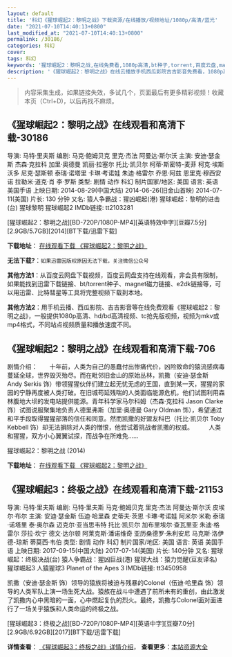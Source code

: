 ```yaml
---
layout: default
title: '科幻《猩球崛起2：黎明之战》下载资源/在线播放/视频地址/1080p/高清/蓝光'
date: "2021-07-10T14:40:13+0800"
last_modified_at: "2021-07-10T14:40:13+0800"
permalink: /30186/
categories: 科幻
cover:
tags: 科幻
keywords: '猩球崛起2：黎明之战,在线免费看,1080p高清,bt种子,torrent,百度云盘,magnet,磁力链,迅雷下载资源'
description: '《猩球崛起2：黎明之战》在线云播放手机西瓜影院吉吉影音免费看，1080p高清bd/hd未删减完整版和tc抢先枪版，mkv/mp4格式，附带bt/torrent种子、magnet/磁力链、百度云盘、网盘资源迅雷下载链接'
---
```


>内容采集生成，如果链接失效，多试几个，页面最后有更多精彩视频！收藏本页（Ctrl+D)，以后再找不麻烦。


## 《猩球崛起2：黎明之战》在线观看和高清下载-30186

导演: 马特·里夫斯 编剧: 马克·鲍姆贝克 里克·杰法 阿曼达·斯尔沃 主演: 安迪·瑟金斯 杰森·克拉科 加里·奥德曼 凯丽·拉塞尔 托比·凯贝尔 柯蒂·斯密特-麦菲 柯克·埃斯沃多 尼克·瑟斯顿 泰瑞·诺塔里 卡琳·考诺娃 朱迪·格雷尔 乔恩·阿兹 恩里克·穆西安诺 拉勒米·道克·肖 李·罗斯 类型: 剧情 动作 科幻 制片国家/地区: 美国 语言: 英语 美国手语 上映日期: 2014-08-29(中国大陆) 2014-06-26(旧金山首映) 2014-07-11(美国) 片长: 130 分钟 又名: 猿人争霸战：猩凶崛起(港) 猩球崛起：黎明的进击(台) 猩球黎明 猩球崛起2 IMDb链接: tt2103281


[猩球崛起2：黎明之战][BD-720P/1080P-MP4][英语特效中字][豆瓣7.5分][2.9GB/5.7GB][2014][BT下载/迅雷下载]

**下载地址**： [在线观看下载 《猩球崛起2：黎明之战》](https://www.btdx8.com/torrent/dawn-of-the-planet_of_the_apes_2014.html) 


**无法下载?**：`如果迅雷因版权原因无法下载，关注微信公众号 `

**其他方法1**：从百度云网盘下载视频，百度云网盘支持在线观看，非会员有限制，如果能找到迅雷下载链接、bt/torrent种子、magnet磁力链接、e2dk链接等，可以用迅雷、比特彗星等工具将完整视频下载到本地。

**其他方法2**：用手机云播、西瓜影院、吉吉影音等在线免费观看《猩球崛起2：黎明之战》，一般提供1080p高清、hd/bd高清视频、tc抢先版视频，视频为mkv或mp4格式，不同站点视频质量和播放速度不同。


## 《猩球崛起2：黎明之战》在线观看和高清下载-706

剧情介绍：　　十年前，人类为自己的愚蠢付出惨痛代价，凶险致命的猿流感病毒蔓延全球，世界毁灭殆尽。而在毗邻旧金山的原始丛林，凯撒（安迪·瑟金斯 Andy Serkis 饰）带领猩猩伙伴们建立起无忧无虑的王国，直到某一天，猩猩的家园的宁静再度被人类打破。在旧城苟延残喘的人类面临能源危机，他们试图利用森林腹地大坝的发电站提供能源。青年科学家马尔科姆（杰森·克拉科 Jason Clarke 饰）试图说服聚集地负责人德里弗斯（加里·奥德曼 Gary Oldman 饰），希望通过和平手段取得猩猩部落的信任和同意。然而凯撒的好盟友科巴（托比·凯贝尔 Toby Kebbell 饰）却无法摒除对人类的憎恨，他尝试着挑战者凯撒的权威。  　　人类和猩猩，双方小心翼翼试探，而战争在所难免……


猩球崛起2：黎明之战 (2014)

**下载地址**： [在线观看下载 《猩球崛起2：黎明之战》](https://www.btbtdy.me/btdy/dy1009.html) 


## 《猩球崛起3：终极之战》在线观看和高清下载-21153

导演: 马特·里夫斯 编剧: 马特·里夫斯 马克·鲍姆贝克 里克·杰法 阿曼达·斯尔沃 皮埃尔·布尔 主演: 安迪·瑟金斯 伍迪·哈里森 史蒂夫·茨恩 卡琳·考诺娃 阿米尔·米勒 泰瑞·诺塔里 泰·奥尔森 迈克尔·亚当思韦特 托比·凯贝尔 加布里埃尔·查瓦里亚 朱迪·格雷尔 莎拉·坎宁 德文·达尔顿 阿莱克斯·潘诺维奇 亚历桑德罗·朱利安尼 马克斯·洛伊德-琼斯 蒂莫西·韦伯 类型: 剧情 动作 科幻 制片国家/地区: 美国 语言: 英语 美国手语 上映日期: 2017-09-15(中国大陆) 2017-07-14(美国) 片长: 140分钟 又名: 猩球崛起：终极决战(台) 猿人争霸战：猩凶巨战(港) 猩球大战：猿力觉醒(豆友译名) 猩球崛起3 人猿猩球3 Planet of the Apes 3 IMDb链接: tt3450958

凯撒（安迪·瑟金斯 饰）领导的猿族将被迫与残暴的Colonel（伍迪·哈里森 饰）领导的人类军队上演一场生死大战。猿族在战斗中遭遇了前所未有的重创，由此激发了凯撒内心中黑暗的一面，心中燃起复仇的烈火。最终，凯撒与Colonel面对面进行了一场关乎猿族和人类命运的终极之战。


[猩球崛起3：终极之战][BD-720P/1080P-MP4][英语中字][豆瓣7.0分][2.9GB/6.92GB][2017][BT下载/迅雷下载]

**详情查看**： [《猩球崛起3：终极之战》详情介绍](/movie/21153/)， **查看更多**：[本站资源大全](/movie/t/all/)

